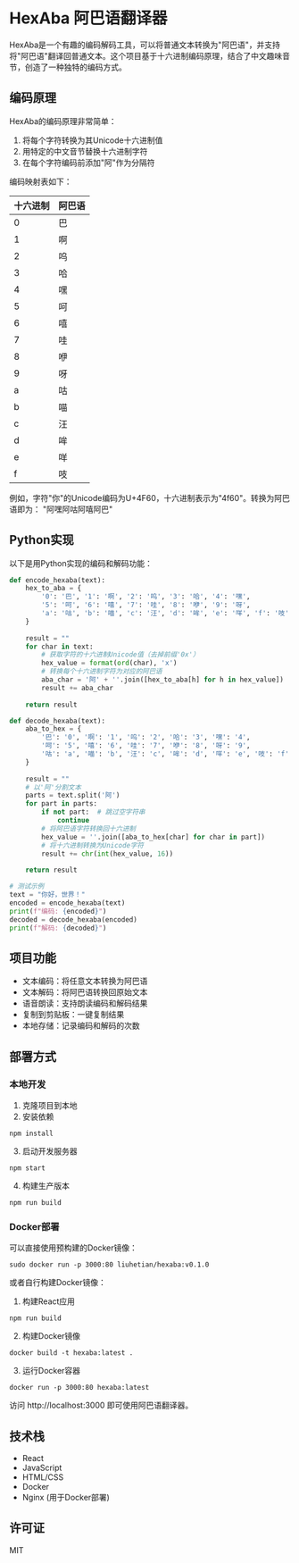 # HexAba 阿巴语翻译器

HexAba是一个有趣的编码解码工具，可以将普通文本转换为"阿巴语"，并支持将"阿巴语"翻译回普通文本。这个项目基于十六进制编码原理，结合了中文趣味音节，创造了一种独特的编码方式。

## 编码原理

HexAba的编码原理非常简单：

1. 将每个字符转换为其Unicode十六进制值
2. 用特定的中文音节替换十六进制字符
3. 在每个字符编码前添加"阿"作为分隔符

编码映射表如下：

| 十六进制 | 阿巴语 |
|---------|-------|
| 0 | 巴 |
| 1 | 啊 |
| 2 | 呜 |
| 3 | 哈 |
| 4 | 嘿 |
| 5 | 呵 |
| 6 | 嘻 |
| 7 | 哇 |
| 8 | 咿 |
| 9 | 呀 |
| a | 咕 |
| b | 喵 |
| c | 汪 |
| d | 哞 |
| e | 咩 |
| f | 吱 |

例如，字符"你"的Unicode编码为U+4F60，十六进制表示为"4f60"。转换为阿巴语即为：
"阿嘿阿咕阿嘻阿巴"

## Python实现

以下是用Python实现的编码和解码功能：

```python
def encode_hexaba(text):
    hex_to_aba = {
        '0': '巴', '1': '啊', '2': '呜', '3': '哈', '4': '嘿',
        '5': '呵', '6': '嘻', '7': '哇', '8': '咿', '9': '呀',
        'a': '咕', 'b': '喵', 'c': '汪', 'd': '哞', 'e': '咩', 'f': '吱'
    }
    
    result = ""
    for char in text:
        # 获取字符的十六进制Unicode值（去掉前缀'0x'）
        hex_value = format(ord(char), 'x')
        # 转换每个十六进制字符为对应的阿巴语
        aba_char = '阿' + ''.join([hex_to_aba[h] for h in hex_value])
        result += aba_char
    
    return result

def decode_hexaba(text):
    aba_to_hex = {
        '巴': '0', '啊': '1', '呜': '2', '哈': '3', '嘿': '4',
        '呵': '5', '嘻': '6', '哇': '7', '咿': '8', '呀': '9',
        '咕': 'a', '喵': 'b', '汪': 'c', '哞': 'd', '咩': 'e', '吱': 'f'
    }
    
    result = ""
    # 以'阿'分割文本
    parts = text.split('阿')
    for part in parts:
        if not part:  # 跳过空字符串
            continue
        # 将阿巴语字符转换回十六进制
        hex_value = ''.join([aba_to_hex[char] for char in part])
        # 将十六进制转换为Unicode字符
        result += chr(int(hex_value, 16))
    
    return result

# 测试示例
text = "你好，世界！"
encoded = encode_hexaba(text)
print(f"编码: {encoded}")
decoded = decode_hexaba(encoded)
print(f"解码: {decoded}")
```

## 项目功能

- 文本编码：将任意文本转换为阿巴语
- 文本解码：将阿巴语转换回原始文本
- 语音朗读：支持朗读编码和解码结果
- 复制到剪贴板：一键复制结果
- 本地存储：记录编码和解码的次数

## 部署方式

### 本地开发

1. 克隆项目到本地
2. 安装依赖
```
npm install
```
3. 启动开发服务器
```
npm start
```
4. 构建生产版本
```
npm run build
```

### Docker部署

可以直接使用预构建的Docker镜像：

```
sudo docker run -p 3000:80 liuhetian/hexaba:v0.1.0
```

或者自行构建Docker镜像：

1. 构建React应用
```
npm run build
```

2. 构建Docker镜像
```
docker build -t hexaba:latest .
```

3. 运行Docker容器
```
docker run -p 3000:80 hexaba:latest
```

访问 http://localhost:3000 即可使用阿巴语翻译器。

## 技术栈

- React
- JavaScript
- HTML/CSS
- Docker
- Nginx (用于Docker部署)

## 许可证

MIT 